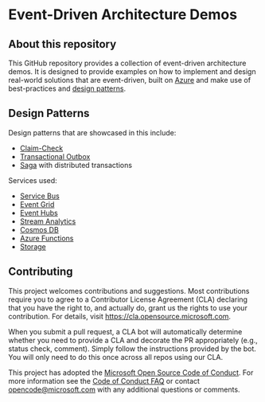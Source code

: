 # Event-Driven Architecture Demos

## About this repository

This GitHub repository provides a collection of event-driven architecture demos. It is designed to provide examples on how to implement and design real-world solutions that are event-driven, built on [Azure](https://azure.microsoft.com/) and make use of best-practices and [design patterns](https://learn.microsoft.com//azure/architecture/patterns/).

## Design Patterns

Design patterns that are showcased in this include:

* [Claim-Check](https://learn.microsoft.com/azure/architecture/patterns/claim-check)
* [Transactional Outbox](https://learn.microsoft.com/azure/architecture/best-practices/transactional-outbox-cosmos)
* [Saga](https://learn.microsoft.com/azure/architecture/reference-architectures/saga/saga) with distributed transactions

Services used:

* [Service Bus](https://learn.microsoft.com/azure/service-bus-messaging/)
* [Event Grid](https://learn.microsoft.com/azure/event-grid/)
* [Event Hubs](https://learn.microsoft.com/azure/event-hubs/)
* [Stream Analytics](https://learn.microsoft.com/azure/stream-analytics/)
* [Cosmos DB](https://learn.microsoft.com/azure/cosmos-db/)
* [Azure Functions](https://learn.microsoft.com/azure/azure-functions/)
* [Storage](https://learn.microsoft.com/azure/storage/)

## Contributing

This project welcomes contributions and suggestions.  Most contributions require you to agree to a
Contributor License Agreement (CLA) declaring that you have the right to, and actually do, grant us
the rights to use your contribution. For details, visit https://cla.opensource.microsoft.com.

When you submit a pull request, a CLA bot will automatically determine whether you need to provide
a CLA and decorate the PR appropriately (e.g., status check, comment). Simply follow the instructions
provided by the bot. You will only need to do this once across all repos using our CLA.

This project has adopted the [Microsoft Open Source Code of Conduct](https://opensource.microsoft.com/codeofconduct/).
For more information see the [Code of Conduct FAQ](https://opensource.microsoft.com/codeofconduct/faq/) or
contact [opencode@microsoft.com](mailto:opencode@microsoft.com) with any additional questions or comments.